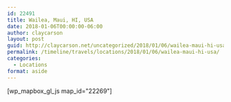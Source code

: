 ```yaml
---
id: 22491
title: Wailea, Maui, HI, USA
date: 2018-01-06T00:00:00-06:00
author: claycarson
layout: post
guid: http://claycarson.net/uncategorized/2018/01/06/wailea-maui-hi-usa/
permalink: /timeline/travels/locations/2018/01/06/wailea-maui-hi-usa/
categories:
  - Locations
format: aside
---
```

<div class="media-details"></div>

[wp_mapbox_gl_js map_id="22269"]